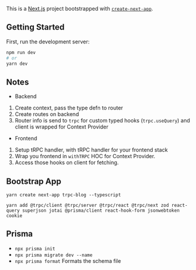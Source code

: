 This is a [Next.js](https://nextjs.org/) project bootstrapped with [`create-next-app`](https://github.com/vercel/next.js/tree/canary/packages/create-next-app).

## Getting Started

First, run the development server:

```bash
npm run dev
# or
yarn dev
```

## Notes

- Backend

1. Create context, pass the type defn to router
2. Create routes on backend
3. Router info is send to `trpc` for custom typed hooks (`trpc.useQuery`) and client is wrapped for Context Provider

- Frontend

1. Setup tRPC handler, with tRPC handler for your frontend stack
2. Wrap you frontend in `withTRPC` HOC for Context Provider.
3. Access those hooks on client for fetching. 

<!--  -->

## Bootstrap App
`yarn create next-app trpc-blog --typescript`

`yarn add @trpc/client @trpc/server @trpc/react @trpc/next zod react-query superjson jotai @prisma/client react-hook-form jsonwebtoken cookie`
## Prisma

- `npx prisma init`
- `npx prisma migrate dev --name`
- `npx prisma format` Formats the schema file